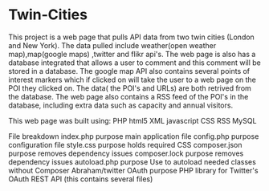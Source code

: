 # Twin-Cities
This project is a web page that pulls API data from two twin cities (London and New York). The data pulled include weather(open weather map),map(google maps)
,twitter and flikr api's.
The web page is also has a database integrated that allows a user to comment and this comment will be stored in a database.
The google map API also contains several points of interest markers which if clicked on will take the user to a web page on the POI they clicked on. The data( the POI's 
and URLs) are both retrived from the database.
The web page also contains a RSS feed of the POI's in the database, including extra data such as capacity and annual visitors.


This web page was built using:
PHP
html5
XML
javascript
CSS
RSS
MySQL

File breakdown
index.php purpose main application file
config.php purpose configuration file
style.css purpose holds required CSS
composer.json purpose removes dependency issues
composer.lock purpose removes dependency issues
autoload.php purpose Use to autoload needed classes without Composer
Abraham/twitter OAuth purpose PHP library for Twitter's OAuth REST API (this contains several files)



